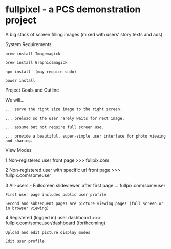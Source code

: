 # fullpixel - a PCS demonstration project

A big stack of screen filling images (mixed with users’ story texts and ads).

System Requirements

	brew install Imagemagick

	brew install Graphicsmagick

	npm install  (may require sudo)

	bower install 


Project Goals and Outline

We will...

	... serve the right size image to the right screen. 

	... preload so the user rarely waits for next image.
	
	... assume but not require full screen use.
	
	... provide a beautiful, super-simple user interface for photo viewing and sharing.

View Modes

1  Non-registered user front page  >>> fullpix.com

2  Non-registered user with specific url front page >>> fullpix.com/someuser

3  All-users - Fullscreen slideviewer, after first page....   fullpix.com/someuser

	First user page includes public user profile

	Second and subsequent pages are picture viewing pages (full screen or in browser viewing)
 
4  Registered (logged in) user dashboard  >>> fullpix.com/someuser/dashboard
	(forthcoming)	

	Upload and edit picture display modes

	Edit user profile  





